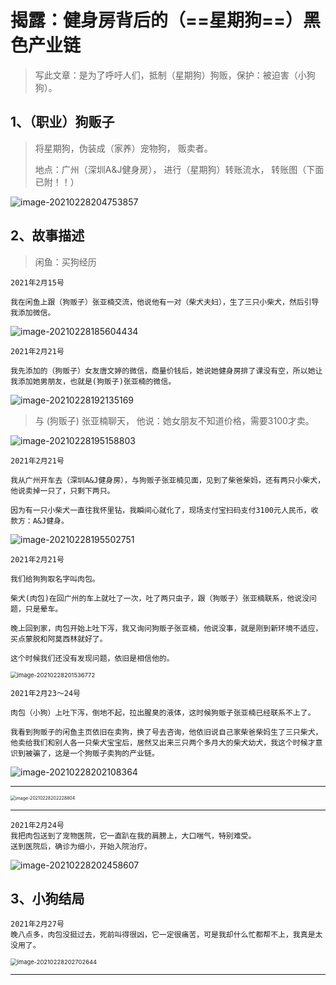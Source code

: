 # 揭露：健身房背后的（==星期狗==）黑色产业链

> 写此文章：是为了呼吁人们，抵制（星期狗）狗贩，保护：被迫害（小狗狗）。



## 1、（职业）狗贩子

> 将星期狗，伪装成（家养）宠物狗， 贩卖者。
>
> 地点：广州（深圳A&J健身房）， 进行（星期狗）转账流水， 转账图（下面已附！！）

![image-20210228204753857](https://gitee.com/sheep-are-flying-in-the-sky/my-picture/raw/master/picture8/image-20210228204753857.png)



## 2、故事描述

> 闲鱼：买狗经历

~~~
2021年2月15号

我在闲鱼上跟（狗贩子）张亚楠交流，他说他有一对（柴犬夫妇），生了三只小柴犬，然后引导我添加微信。
~~~

![image-20210228185604434](https://gitee.com/sheep-are-flying-in-the-sky/my-picture/raw/master/picture8/image-20210228185604434.png)



~~~
2021年2月21号

我先添加的（狗贩子）女友唐文婷的微信，商量价钱后，她说她健身房排了课没有空，所以她让我添加她男朋友，也就是(狗贩子)张亚楠的微信。
~~~

![image-20210228192135169](https://gitee.com/sheep-are-flying-in-the-sky/my-picture/raw/master/picture8/image-20210228192135169.png)

> 与 (狗贩子) 张亚楠聊天， 他说：她女朋友不知道价格，需要3100才卖。

![image-20210228195158803](https://gitee.com/sheep-are-flying-in-the-sky/my-picture/raw/master/picture8/image-20210228195158803.png)



~~~
2021年2月21号

我从广州开车去（深圳A&J健身房），与狗贩子张亚楠见面，见到了柴爸柴妈，还有两只小柴犬，他说卖掉一只了，只剩下两只。

因为有一只小柴犬一直往我怀里钻，我瞬间心就化了，现场支付宝扫码支付3100元人民币，收款方：A&J健身。
~~~

![image-20210228195502751](https://gitee.com/sheep-are-flying-in-the-sky/my-picture/raw/master/picture8/image-20210228195502751.png)

~~~~
2021年2月21号

我们给狗狗取名字叫肉包。

柴犬(肉包)在回广州的车上就吐了一次，吐了两只虫子，跟（狗贩子）张亚楠联系，他说没问题，只是晕车。

晚上回到家，肉包开始上吐下泻，我又询问狗贩子张亚楠，他说没事，就是刚到新环境不适应，买点蒙脱和阿莫西林就好了。

这个时候我们还没有发现问题，依旧是相信他的。
~~~~

<img src="https://gitee.com/sheep-are-flying-in-the-sky/my-picture/raw/master/picture8/image-20210228201536772.png" alt="image-20210228201536772" style="zoom: 67%;" />

~~~
2021年2月23～24号

肉包（小狗）上吐下泻，倒地不起，拉出腥臭的液体，这时候狗贩子张亚楠已经联系不上了。

我看到狗贩子的闲鱼主页依旧在卖狗，换了号去咨询，他依旧说自己家柴爸柴妈生了三只柴犬，他卖给我们和别人各一只柴犬宝宝后，居然又出来三只两个多月大的柴犬幼犬，我这个时候才意识到被骗了，这是一个狗贩子卖狗的产业链。
~~~

![image-20210228202108364](https://gitee.com/sheep-are-flying-in-the-sky/my-picture/raw/master/picture8/image-20210228202108364.png)

---

<img src="https://gitee.com/sheep-are-flying-in-the-sky/my-picture/raw/master/picture8/image-20210228202228804.png" alt="image-20210228202228804" style="zoom:50%;" />

---

~~~
2021年2月24号
我把肉包送到了宠物医院，它一直趴在我的肩膀上，大口喘气，特别难受。
送到医院后，确诊为细小，开始入院治疗。
~~~

![image-20210228202458607](https://gitee.com/sheep-are-flying-in-the-sky/my-picture/raw/master/picture8/image-20210228202458607.png)





## 3、小狗结局

~~~
2021年2月27号
晚八点多，肉包没挺过去，死前叫得很凶，它一定很痛苦，可是我却什么忙都帮不上，我真是太没用了。
~~~

<img src="https://gitee.com/sheep-are-flying-in-the-sky/my-picture/raw/master/picture8/image-20210228202702644.png" alt="image-20210228202702644" style="zoom: 67%;" />



---





